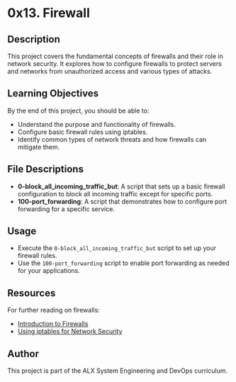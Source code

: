 # 0x13. Firewall

## Description
This project covers the fundamental concepts of firewalls and their role in network security. It explores how to configure firewalls to protect servers and networks from unauthorized access and various types of attacks.

## Learning Objectives
By the end of this project, you should be able to:
- Understand the purpose and functionality of firewalls.
- Configure basic firewall rules using iptables.
- Identify common types of network threats and how firewalls can mitigate them.

## File Descriptions
- **0-block_all_incoming_traffic_but**: A script that sets up a basic firewall configuration to block all incoming traffic except for specific ports.
- **100-port_forwarding**: A script that demonstrates how to configure port forwarding for a specific service.

## Usage
- Execute the `0-block_all_incoming_traffic_but` script to set up your firewall rules.
- Use the `100-port_forwarding` script to enable port forwarding as needed for your applications.

## Resources
For further reading on firewalls:
- [Introduction to Firewalls](https://www.cloudflare.com/learning/security/glossary/firewall/)
- [Using iptables for Network Security](https://www.linode.com/docs/guides/iptables/)

## Author
This project is part of the ALX System Engineering and DevOps curriculum.

